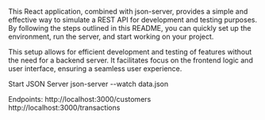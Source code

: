 This React application, combined with json-server, provides a simple and effective way to simulate a REST API for development and testing purposes. By following the steps outlined in this README, you can quickly set up the environment, run the server, and start working on your project.

This setup allows for efficient development and testing of features without the need for a backend server. It facilitates focus on the frontend logic and user interface, ensuring a seamless user experience.

Start JSON Server
json-server --watch data.json

Endpoints:
http://localhost:3000/customers
http://localhost:3000/transactions
